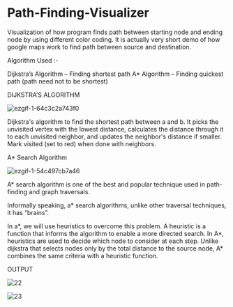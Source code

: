 # Path-Finding-Visualizer

Visualization of how program finds path between starting node and ending node by using  different color coding.
It is actually very short demo of how google maps work to find path between source and destination.

Algorithm Used :-  

Dijkstra’s Algorithm  –  Finding shortest path
A* Algorithm  –  Finding  quickest path (path need not to be shortest)


DIJKSTRA’S ALGORITHM


![ezgif-1-64c3c2a743f0](https://user-images.githubusercontent.com/57897489/116426545-d04d8480-a860-11eb-8b9b-11dd5b835e51.gif)



Dijkstra's algorithm to find the shortest path between a and b. It picks the unvisited vertex with the lowest distance, calculates the distance through it to each unvisited neighbor, and updates the neighbor's distance if smaller. Mark visited (set to red) when done with neighbors.




A* Search Algorithm


![ezgif-1-54c497cb7a46](https://user-images.githubusercontent.com/57897489/116426337-a72cf400-a860-11eb-8dbe-76067170a9eb.gif)



A* search algorithm is one of the best and popular technique used in path-finding and graph traversals.

Informally speaking, a* search algorithms, unlike other traversal techniques, it has “brains”.

In a*, we will use heuristics to overcome this problem. A heuristic is a function that informs the algorithm to enable a more directed search. 
In A*, heuristics are used to decide which node to consider at each step. Unlike dijkstra that selects nodes only by the total distance to the source node, A* combines the same criteria with a heuristic function.


OUTPUT

![22](https://user-images.githubusercontent.com/57897489/116426676-f2df9d80-a860-11eb-87c8-dd62011c0c88.JPG)

![23](https://user-images.githubusercontent.com/57897489/116426698-f83ce800-a860-11eb-8054-125e2ddfc2d4.JPG)


